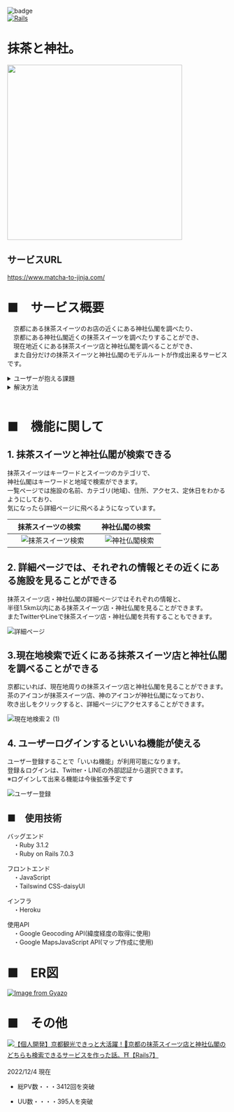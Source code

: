 ![badge](https://img.shields.io/badge/thank%20you-for%20visiting-brightgreen)
<br>
[![Rails](https://img.shields.io/badge/Rails-v7.0.3-%23a72332)](https://rubygems.org/gems/rails/versions/7.0.3)

# 抹茶と神社。

<img src="https://user-images.githubusercontent.com/94298144/189052247-e5390c19-8701-49c7-83ec-3e9793c8d363.png" width="400" height="400">

## サービスURL
https://www.matcha-to-jinja.com/

# ■　サービス概要
　京都にある抹茶スイーツのお店の近くにある神社仏閣を調べたり、  
　京都にある神社仏閣近くの抹茶スイーツを調べたりすることができ、  
　現在地近くにある抹茶スイーツ店と神社仏閣を調べることができ、  
　また自分だけの抹茶スイーツと神社仏閣のモデルルートが作成出来るサービスです。  

<details>
<summary>ユーザーが抱える課題</summary>
　折角京都に観光に来るなら、<br>  
　京都で有名な抹茶スイーツを食べ、神社仏閣を同時に巡りたいと考えるユーザーは多いと考えられる。<br>  
　しかし抹茶スイーツをまとめたサイトや、神社仏閣をまとめたサイトはあっても、<br>  
　それら二つを同時に見られるサイトはあまりない。<bt>  
　その為それら二つを同時に探すことができ、<br>  
　尚且つ行きたい箇所の距離や行き方を調べたりすることができるようにしたい。<br>  
</details>

<details>
<summary>解決方法</summary>
　・興味のあるスイーツのジャンルから抹茶スイーツを探すことができる<br>  
　・行く予定のある地域の神社仏閣を調べることができる<br>  
　・行きたい抹茶スイーツ店近くの神社仏閣、行きたい神社仏閣近くの抹茶スイーツ店を知ることができる<br>  
　・現在地から行ける抹茶スイーツ店、神社仏閣を調べることができる<br>     
</details>
　

# ■　機能に関して  

## 1. 抹茶スイーツと神社仏閣が検索できる
抹茶スイーツはキーワードとスイーツのカテゴリで、<br>
神社仏閣はキーワードと地域で検索ができます。<br>
一覧ページでは施設の名前、カテゴリ(地域)、住所、アクセス、定休日をわかるようにしており、<br>
気になったら詳細ページに飛べるようになっています。<br>

| 抹茶スイーツの検索 | 神社仏閣の検索 |
|:---:|:---:|
|　![抹茶スイーツ検索](https://user-images.githubusercontent.com/94298144/205436531-9905b312-1e17-434b-8d9a-423294f814d6.gif)　|　![神社仏閣検索](https://user-images.githubusercontent.com/94298144/205436544-5401e888-3629-4817-a576-a963c7f4d41a.gif)　|

## 2. 詳細ページでは、それぞれの情報とその近くにある施設を見ることができる<br>
抹茶スイーツ店・神社仏閣の詳細ページではそれぞれの情報と、<br>
半径1.5km以内にある抹茶スイーツ店・神社仏閣を見ることができます。<br>
またTwitterやLineで抹茶スイーツ店・神社仏閣を共有することもできます。<br>

![詳細ページ](https://user-images.githubusercontent.com/94298144/205470198-0a8b7e71-cbad-4597-b8bb-a7f7680d6e8a.gif)

## 3.現在地検索で近くにある抹茶スイーツ店と神社仏閣を調べることができる<br>
京都にいれば、現在地周りの抹茶スイーツ店と神社仏閣を見ることができます。<br>
茶のアイコンが抹茶スイーツ店、神のアイコンが神社仏閣になっており、<br>
吹き出しをクリックすると、詳細ページにアクセスすることができます。<br>

![現在地検索２ (1)](https://user-images.githubusercontent.com/94298144/205470310-041a24b0-37cd-441e-bb3d-bca9ce8cd6c2.gif)

## 4. ユーザーログインするといいね機能が使える<br>
ユーザー登録することで「いいね機能」が利用可能になります。<br>
登録＆ログインは、Twitter・LINEの外部認証から選択できます。<br>
※ログインして出来る機能は今後拡張予定です<br>

![ユーザー登録](https://user-images.githubusercontent.com/94298144/205470343-0c622843-c6a6-4de8-bb06-9d40207c6a58.gif)

## ■　使用技術  
バッグエンド   
　・Ruby 3.1.2  
　・Ruby on Rails 7.0.3  

フロントエンド    
　・JavaScript  
　・Tailswind CSS-daisyUI    

インフラ    
　・Heroku

使用API  
　・Google Geocoding API(緯度経度の取得に使用)  
　・Google MapsJavaScript API(マップ作成に使用)  

# ■　ER図
[![Image from Gyazo](https://i.gyazo.com/296fbadf44c1309af6a5decb160e745b.png)](https://gyazo.com/296fbadf44c1309af6a5decb160e745b)

# ■　その他

<img src="https://img.shields.io/badge/-Qiita-55C500.svg?logo=&style=flat-square">[【個人開発】京都観光できっと大活躍！🍵京都の抹茶スイーツ店と神社仏閣のどちらも検索できるサービスを作った話。⛩【Rails7】](https://qiita.com/hiiragi_en17/items/721174747da020cd84f5)

2022/12/4 現在

- 総PV数・・・3412回を突破

- UU数・・・・395人を突破
